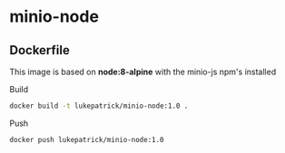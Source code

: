 # minio-node

## Dockerfile

This image is based on **node:8-alpine** with the minio-js npm's installed

Build
```bash
docker build -t lukepatrick/minio-node:1.0 .
```
Push
```bash
docker push lukepatrick/minio-node:1.0
```